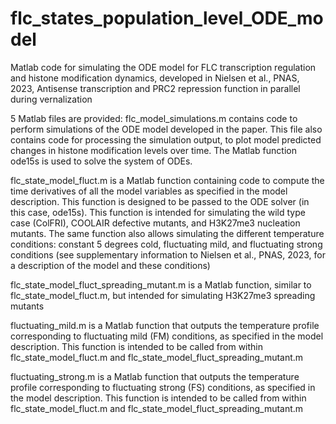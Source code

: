 # flc_states_population_level_ODE_model
Matlab code for simulating the ODE model for FLC transcription regulation and histone modification dynamics, developed in 
Nielsen et al., PNAS, 2023, Antisense transcription and PRC2 repression function in parallel during vernalization

5 Matlab files are provided:
flc_model_simulations.m contains code to perform simulations of the ODE model developed in the paper. This file also contains code for processing the simulation output, to plot model predicted changes in histone modification levels over time. The Matlab function ode15s is used to solve the system of ODEs.

flc_state_model_fluct.m is a Matlab function containing code to compute the time derivatives of all the model variables as specified in the model description. This function is designed to be passed to the ODE solver (in this case, ode15s). This function is intended for simulating the wild type case (ColFRI), COOLAIR defective mutants, and H3K27me3 nucleation mutants. The same function also allows simulating the different temperature conditions: constant 5 degrees cold, fluctuating mild, and fluctuating strong conditions (see supplementary information to Nielsen et al., PNAS, 2023, for a description of the model and these conditions)

flc_state_model_fluct_spreading_mutant.m is a Matlab function, similar to flc_state_model_fluct.m, but intended for simulating H3K27me3 spreading mutants

fluctuating_mild.m is a Matlab function that outputs the temperature profile corresponding to fluctuating mild (FM) conditions, as specified in the model description. This function is intended to be called from within flc_state_model_fluct.m and flc_state_model_fluct_spreading_mutant.m

fluctuating_strong.m is a Matlab function that outputs the temperature profile corresponding to fluctuating strong (FS) conditions, as specified in the model description. This function is intended to be called from within flc_state_model_fluct.m and flc_state_model_fluct_spreading_mutant.m
